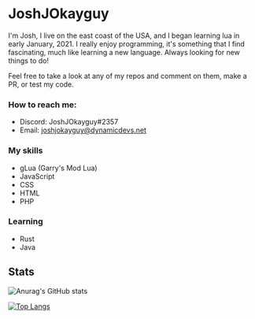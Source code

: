 # JoshJOkayguy

I'm Josh, I live on the east coast of the USA, and I began learning lua in early January, 2021. I really enjoy programming, it's something that I find fascinating, much like learning a new language. Always looking for new things to do!

Feel free to take a look at any of my repos and comment on them, make a PR, or test my code.

### How to reach me:
- Discord: JoshJOkayguy#2357
- Email: joshjokayguy@dynamicdevs.net

### My skills
- gLua (Garry's Mod Lua)
- JavaScript
- CSS
- HTML
- PHP

### Learning
- Rust
- Java


## Stats
![Anurag's GitHub stats](https://github-readme-stats.vercel.app/api?username=JoshJOkayguy&show_icons=true&theme=dracula)

[![Top Langs](https://github-readme-stats.vercel.app/api/top-langs/?username=JoshJOkayguy&layout=compact)](https://github.com/anuraghazra/github-readme-stats)
